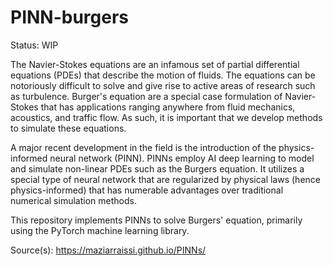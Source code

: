 # PINN-burgers

Status: WIP

The Navier-Stokes equations are an infamous set of partial differential equations (PDEs) that describe the motion of fluids. The equations can be notoriously difficult to solve and give rise to active areas of research such as turbulence. Burger's equation are a special case formulation of Navier-Stokes that has applications ranging anywhere from fluid mechanics, acoustics, and traffic flow. As such, it is important that we develop methods to simulate these equations.

A major recent development in the field is the introduction of the physics-informed neural network (PINN). PINNs employ AI deep learning to model and simulate non-linear PDEs such as the Burgers equation. It utilizes a special type of neural network that are regularized by physical laws (hence physics-informed) that has numerable advantages over traditional numerical simulation methods.

This repository implements PINNs to solve Burgers' equation, primarily using the PyTorch machine learning library.

Source(s):
https://maziarraissi.github.io/PINNs/
